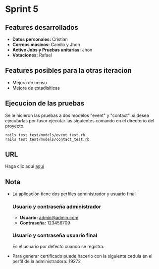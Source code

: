# Sprint 5

## Features desarrollados

* **Datos personales:** Cristian
* **Correos masivos:** Camilo y Jhon
* **Active Jobs y Pruebas unitarias:** Jhon
* **Votaciones:** Rafael


## Features posibles para la otras iteracion

* Mejora de censo
* Mejora de estadisiticas

## Ejecucion de las pruebas

Se le hicieron las pruebas a dos modelos "event" y "contact". si desea ejecutarlas por favor ejecutar las siguientes comando en el directorio del proyecto

```
rails test test/models/event_test.rb
rails test test/models/contact_test.rb
```


## URL

Haga clic aqui [aqui](https://sipastos.herokuapp.com/)

## Nota

* La aplicación tiene dos perfiles administrador y usuario final

  ### Usuario y contraseña administrador

  * **Usuario:** admin@admin.com
  * **Contraseña:** 123456709

  ### Usuario y contraseña usuario final

  Es el usuario por defecto cuando se registra.

* Para generar certificado puede hacerlo con la siguiente cedula en el perfil de la administradora: 19272
